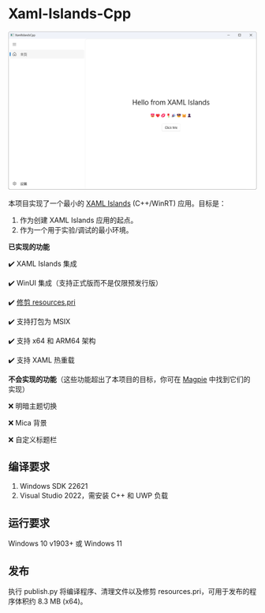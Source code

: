 # Xaml-Islands-Cpp

![MainWindow.png](img/MainWindow.png)

本项目实现了一个最小的 [XAML Islands](https://docs.microsoft.com/en-us/windows/apps/desktop/modernize/xaml-islands) (C++/WinRT) 应用。目标是：

1. 作为创建 XAML Islands 应用的起点。
2. 作为一个用于实验/调试的最小环境。

**已实现的功能**

:heavy_check_mark: XAML Islands 集成

:heavy_check_mark: WinUI 集成（支持正式版而不是仅限预发行版）

:heavy_check_mark: [修剪 resources.pri](https://github.com/microsoft/microsoft-ui-xaml/pull/4400)

:heavy_check_mark: 支持打包为 MSIX

:heavy_check_mark: 支持 x64 和 ARM64 架构

:heavy_check_mark: 支持 XAML 热重载

**不会实现的功能**（这些功能超出了本项目的目标，你可在 [Magpie](https://github.com/Blinue/Magpie) 中找到它们的实现）

:x: 明暗主题切换

:x: Mica 背景

:x: 自定义标题栏

## 编译要求

1. Windows SDK 22621
2. Visual Studio 2022，需安装 C++ 和 UWP 负载

## 运行要求

Windows 10 v1903+ 或 Windows 11

## 发布

执行 publish.py 将编译程序、清理文件以及修剪 resources.pri，可用于发布的程序体积约 8.3 MB (x64)。
